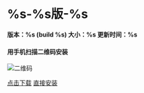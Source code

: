 # %s-%s版-%s

**版本：%s (build %s) 大小：%s 更新时间：%s**

#### 用手机扫描二维码安装  
![二维码](%s)

[点击下载](https://www.pgyer.com/%s)
[直接安装](https://www.pgyer.com/apiv2/app/install?_api_key=%s&buildKey=%s&buildPassword=%s)
